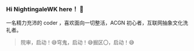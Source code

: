 ### Hi NightingaleWK here！ 👋

一名精力充沛的 coder ，喜欢面向一切整活，ACGN 初心者，互联网抽象文化洗礼者。

> 院审，启动！😅穹鬼，启动！😅掘区〇，启动！😅
